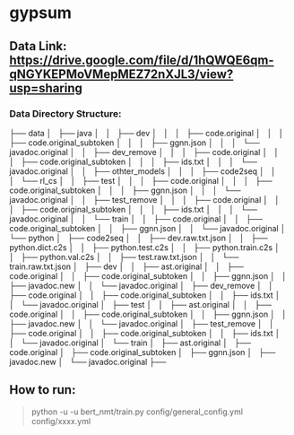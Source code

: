 # gypsum

## Data Link: https://drive.google.com/file/d/1hQWQE6qm-qNGYKEPMoVMepMEZ72nXJL3/view?usp=sharing

### Data Directory Structure:
├── data
│   ├── java
│   │   ├── dev
│   │   │   ├── code.original
│   │   │   ├── code.original_subtoken
│   │   │   ├── ggnn.json
│   │   │   └── javadoc.original
│   │   ├── dev_remove
│   │   │   ├── code.original
│   │   │   ├── code.original_subtoken
│   │   │   ├── ids.txt
│   │   │   └── javadoc.original
│   │   ├── othter_models
│   │   │   ├── code2seq
│   │   │   └── rl_cs
│   │   ├── test
│   │   │   ├── code.original
│   │   │   ├── code.original_subtoken
│   │   │   ├── ggnn.json
│   │   │   └── javadoc.original
│   │   ├── test_remove
│   │   │   ├── code.original
│   │   │   ├── code.original_subtoken
│   │   │   ├── ids.txt
│   │   │   └── javadoc.original
│   │   └── train
│   │       ├── code.original
│   │       ├── code.original_subtoken
│   │       ├── ggnn.json
│   │       └── javadoc.original
│   └── python
│       ├── code2seq
│       │   ├── dev.raw.txt.json
│       │   ├── python.dict.c2s
│       │   ├── python.test.c2s
│       │   ├── python.train.c2s
│       │   ├── python.val.c2s
│       │   ├── test.raw.txt.json
│       │   └── train.raw.txt.json
│       ├── dev
│       │   ├── ast.original
│       │   ├── code.original
│       │   ├── code.original_subtoken
│       │   ├── ggnn.json
│       │   ├── javadoc.new
│       │   └── javadoc.original
│       ├── dev_remove
│       │   ├── code.original
│       │   ├── code.original_subtoken
│       │   ├── ids.txt
│       │   └── javadoc.original
│       ├── test
│       │   ├── ast.original
│       │   ├── code.original
│       │   ├── code.original_subtoken
│       │   ├── ggnn.json
│       │   ├── javadoc.new
│       │   └── javadoc.original
│       ├── test_remove
│       │   ├── code.original
│       │   ├── code.original_subtoken
│       │   ├── ids.txt
│       │   └── javadoc.original
│       └── train
│           ├── ast.original
│           ├── code.original
│           ├── code.original_subtoken
│           ├── ggnn.json
│           ├── javadoc.new
│           └── javadoc.original
├──


## How to run: 
> python -u -u bert_nmt/train.py config/general_config.yml config/xxxx.yml
